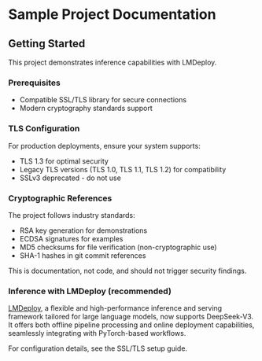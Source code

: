 # Sample Project Documentation

## Getting Started

This project demonstrates inference capabilities with LMDeploy.

### Prerequisites

- Compatible SSL/TLS library for secure connections
- Modern cryptography standards support

### TLS Configuration

For production deployments, ensure your system supports:
- TLS 1.3 for optimal security
- Legacy TLS versions (TLS 1.0, TLS 1.1, TLS 1.2) for compatibility
- SSLv3 deprecated - do not use

### Cryptographic References

The project follows industry standards:
- RSA key generation for demonstrations
- ECDSA signatures for examples
- MD5 checksums for file verification (non-cryptographic use)
- SHA-1 hashes in git commit references

This is documentation, not code, and should not trigger security findings.

### Inference with LMDeploy (recommended)

[LMDeploy](https://github.com/InternLM/lmdeploy), a flexible and high-performance inference and serving framework tailored for large language models, now supports DeepSeek-V3. It offers both offline pipeline processing and online deployment capabilities, seamlessly integrating with PyTorch-based workflows.

For configuration details, see the SSL/TLS setup guide. 
